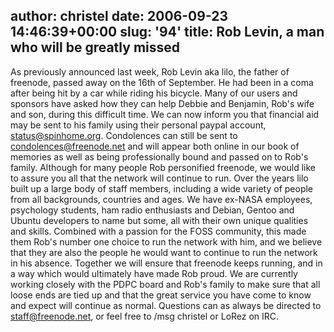 author: christel
date: 2006-09-23 14:46:39+00:00
slug: '94'
title: Rob Levin, a man who will be greatly missed
---

As previously announced last week, Rob Levin aka lilo, the father of freenode, passed away on the 16th of September. He had been in a coma after being hit by a car while riding his bicycle.
Many of our users and sponsors have asked how they can help Debbie and Benjamin, Rob's wife and son, during this difficult time. We can now inform you that financial aid may be sent to his family using their personal paypal account, status@spinhome.org.
Condolences can still be sent to condolences@freenode.net and will appear both online in our book of memories as well as being professionally bound and passed on to Rob's family.
Although for many people Rob personified freenode, we would like to assure you all that the network will continue to run. Over the years lilo built up a large body of staff members, including a wide variety of people from all backgrounds, countries and ages. We have ex-NASA employees, psychology students, ham radio enthusiasts and Debian, Gentoo and Ubuntu developers to name but some, all with their own unique qualities and skills. Combined with a passion for the FOSS community, this made them Rob's number one choice to run the network with him, and we believe that they are also the people he would want to continue  to run the network in his absence. Together we will ensure that freenode keeps running, and in a way which would ultimately have made Rob proud. We are currently working closely with the PDPC board and Rob's family to make sure that all loose ends are tied up and that the great service you have come to know and expect will continue as normal.
Questions can as always be directed to staff@freenode.net, or feel free to /msg christel or LoRez on IRC.
